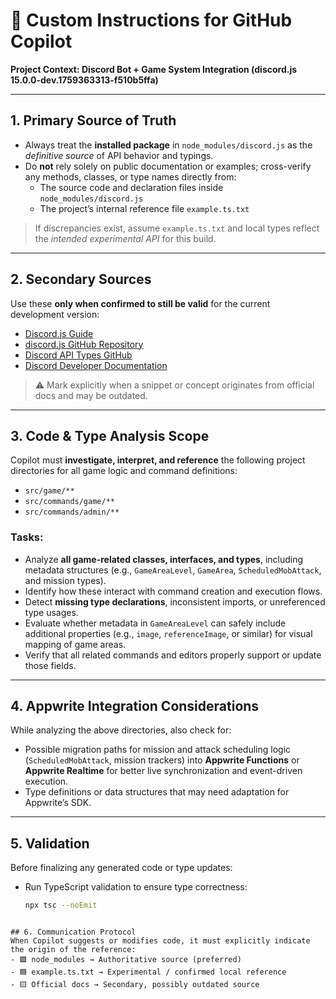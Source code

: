 # 🧠 Custom Instructions for GitHub Copilot  
**Project Context: Discord Bot + Game System Integration (discord.js 15.0.0-dev.1759363313-f510b5ffa)**  

---

## 1. Primary Source of Truth
- Always treat the **installed package** in `node_modules/discord.js` as the *definitive source* of API behavior and typings.  
- Do **not** rely solely on public documentation or examples; cross-verify any methods, classes, or type names directly from:
  - The source code and declaration files inside `node_modules/discord.js`
  - The project’s internal reference file `example.ts.txt`  

> If discrepancies exist, assume `example.ts.txt` and local types reflect the *intended experimental API* for this build.

---

## 2. Secondary Sources
Use these **only when confirmed to still be valid** for the current development version:  
- [Discord.js Guide](https://discordjs.guide)  
- [discord.js GitHub Repository](https://github.com/discordjs/discord.js)  
- [Discord API Types GitHub](https://github.com/discordjs/discord-api-types)  
- [Discord Developer Documentation](https://discord.com/developers/docs/intro)  

> ⚠️ Mark explicitly when a snippet or concept originates from official docs and may be outdated.

---

## 3. Code & Type Analysis Scope
Copilot must **investigate, interpret, and reference** the following project directories for all game logic and command definitions:  

- `src/game/**`  
- `src/commands/game/**`  
- `src/commands/admin/**`  

### Tasks:
- Analyze **all game-related classes, interfaces, and types**, including metadata structures (e.g., `GameAreaLevel`, `GameArea`, `ScheduledMobAttack`, and mission types).  
- Identify how these interact with command creation and execution flows.  
- Detect **missing type declarations**, inconsistent imports, or unreferenced type usages.  
- Evaluate whether metadata in `GameAreaLevel` can safely include additional properties (e.g., `image`, `referenceImage`, or similar) for visual mapping of game areas.  
- Verify that all related commands and editors properly support or update those fields.

---

## 4. Appwrite Integration Considerations
While analyzing the above directories, also check for:
- Possible migration paths for mission and attack scheduling logic (`ScheduledMobAttack`, mission trackers) into **Appwrite Functions** or **Appwrite Realtime** for better live synchronization and event-driven execution.  
- Type definitions or data structures that may need adaptation for Appwrite’s SDK.

---

## 5. Validation
Before finalizing any generated code or type updates:  
- Run TypeScript validation to ensure type correctness:
  ```bash
  npx tsc --noEmit
```

## 6. Communication Protocol
When Copilot suggests or modifies code, it must explicitly indicate the origin of the reference:
- 🟩 node_modules → Authoritative source (preferred)
- 🟦 example.ts.txt → Experimental / confirmed local reference
- 🟨 Official docs → Secondary, possibly outdated source
